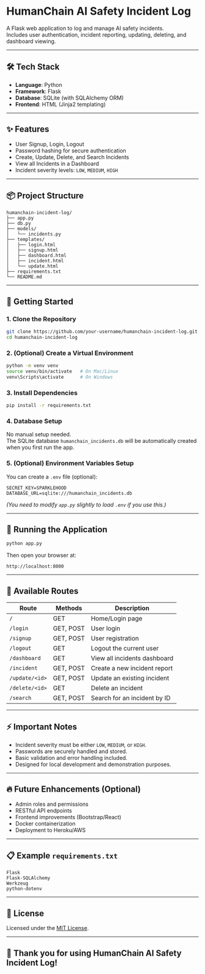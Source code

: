 # HumanChain AI Safety Incident Log

A Flask web application to log and manage AI safety incidents.  
Includes user authentication, incident reporting, updating, deleting, and dashboard viewing.

---

## 🛠 Tech Stack

- **Language**: Python
- **Framework**: Flask
- **Database**: SQLite (with SQLAlchemy ORM)
- **Frontend**: HTML (Jinja2 templating)

---

## ✨ Features

- User Signup, Login, Logout
- Password hashing for secure authentication
- Create, Update, Delete, and Search Incidents
- View all Incidents in a Dashboard
- Incident severity levels: `LOW`, `MEDIUM`, `HIGH`

---

## 📦 Project Structure

```
humanchain-incident-log/
├── app.py
├── db.py
├── models/
│   └── incidents.py
├── templates/
│   ├── login.html
│   ├── signup.html
│   ├── dashboard.html
│   ├── incident.html
│   └── update.html
├── requirements.txt
└── README.md
```

---

## 🚀 Getting Started

### 1. Clone the Repository

```bash
git clone https://github.com/your-username/humanchain-incident-log.git
cd humanchain-incident-log
```

### 2. (Optional) Create a Virtual Environment

```bash
python -m venv venv
source venv/bin/activate   # On Mac/Linux
venv\Scripts\activate      # On Windows
```

### 3. Install Dependencies

```bash
pip install -r requirements.txt
```

### 4. Database Setup

No manual setup needed.  
The SQLite database `humanchain_incidents.db` will be automatically created when you first run the app.

### 5. (Optional) Environment Variables Setup

You can create a `.env` file (optional):

```env
SECRET_KEY=SPARKLEHOOD
DATABASE_URL=sqlite:///humanchain_incidents.db
```

*(You need to modify `app.py` slightly to load `.env` if you use this.)*

---

## 🏃 Running the Application

```bash
python app.py
```

Then open your browser at:

```
http://localhost:8000
```

---

## 📜 Available Routes

| Route            | Methods     | Description                         |
|------------------|--------------|-------------------------------------|
| `/`              | GET          | Home/Login page                     |
| `/login`         | GET, POST    | User login                          |
| `/signup`        | GET, POST    | User registration                   |
| `/logout`        | GET          | Logout the current user             |
| `/dashboard`     | GET          | View all incidents dashboard        |
| `/incident`      | GET, POST    | Create a new incident report        |
| `/update/<id>`   | GET, POST    | Update an existing incident         |
| `/delete/<id>`   | GET          | Delete an incident                  |
| `/search`        | GET, POST    | Search for an incident by ID        |

---

## ⚡ Important Notes

- Incident severity must be either `LOW`, `MEDIUM`, or `HIGH`.
- Passwords are securely handled and stored.
- Basic validation and error handling included.
- Designed for local development and demonstration purposes.

---

## 🔥 Future Enhancements (Optional)

- Admin roles and permissions
- RESTful API endpoints
- Frontend improvements (Bootstrap/React)
- Docker containerization
- Deployment to Heroku/AWS

---

## 📋 Example `requirements.txt`

```
Flask
Flask-SQLAlchemy
Werkzeug
python-dotenv
```

---

## 📄 License

Licensed under the [MIT License](LICENSE).

---

## 🧡 Thank you for using HumanChain AI Safety Incident Log!

